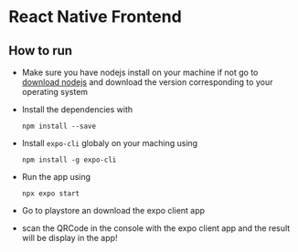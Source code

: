 # React Native Frontend

## How to run
- Make sure you have nodejs install on your machine if not go to [download nodejs](https://nodejs.org/en/download/) and download the version corresponding to your operating system

- Install the dependencies with
    ```
    npm install --save
    ```
- Install `expo-cli` globaly on your maching using
    ```
    npm install -g expo-cli
    ```
- Run the app using
    ```
    npx expo start
    ```
- Go to playstore an download the expo client app

- scan the QRCode in the console with the expo client app and the result will be display in the app!
